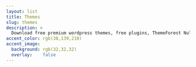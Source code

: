 ```yaml
---
layout: list
title: Themes
slug: themes
description: >
  Download free premium wordpress themes, free plugins, ThemeForest Nulled, Envato market, site templates, blogger templates, Download Free Nulled, WP ...
accent_color: rgb(38,139,210)
accent_image:
  background: rgb(32,32,32)
  overlay:    false
---
```

